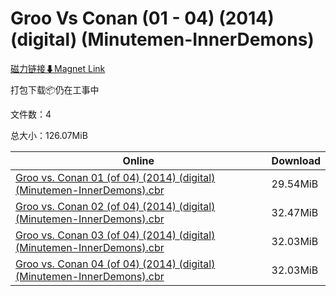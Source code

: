 # Groo Vs Conan (01 - 04) (2014) (digital) (Minutemen-InnerDemons)

[磁力链接⬇Magnet Link](magnet:?xt=urn:btih:00d01f1bccf98c89bb99c1254e9e0d6e0b391fec&dn=Groo%20Vs%20Conan%20%2801%20-%2004%29%20%282014%29%20%28digital%29%20%28Minutemen-InnerDemons%29)

打包下载📦仍在工事中

文件数：4

总大小：126.07MiB

Online | Download
--- | ---
[Groo vs. Conan 01 (of 04) (2014) (digital) (Minutemen-InnerDemons).cbr](https://github.com/alicewish/markdown/blob/master/comic/Groo-vs-Conan-01-of-04-2014-digital-Minutemen-InnerDemons-cbr.md) | 29.54MiB
[Groo vs. Conan 02 (of 04) (2014) (digital) (Minutemen-InnerDemons).cbr](https://github.com/alicewish/markdown/blob/master/comic/Groo-vs-Conan-02-of-04-2014-digital-Minutemen-InnerDemons-cbr.md) | 32.47MiB
[Groo vs. Conan 03 (of 04) (2014) (digital) (Minutemen-InnerDemons).cbr](https://github.com/alicewish/markdown/blob/master/comic/Groo-vs-Conan-03-of-04-2014-digital-Minutemen-InnerDemons-cbr.md) | 32.03MiB
[Groo vs. Conan 04 (of 04) (2014) (digital) (Minutemen-InnerDemons).cbr](https://github.com/alicewish/markdown/blob/master/comic/Groo-vs-Conan-04-of-04-2014-digital-Minutemen-InnerDemons-cbr.md) | 32.03MiB